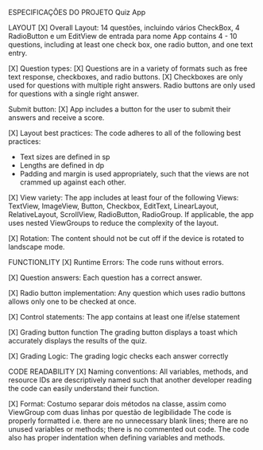 ESPECIFICAÇÕES DO PROJETO
Quiz App

LAYOUT
[X] Overall Layout: 14 questões, incluindo vários CheckBox, 4 RadioButton e um EditView de entrada para nome
App contains 4 - 10 questions, including at least one check box, one radio button, and one text entry.

[X] Question types:
[X] Questions are in a variety of formats such as free text response, checkboxes, and radio buttons.
[X] Checkboxes are only used for questions with multiple right answers. Radio buttons are only used for questions with a single right answer.

Submit button:
[X] App includes a button for the user to submit their answers and receive a score.

[X] Layout best practices:
The code adheres to all of the following best practices:
- Text sizes are defined in sp
- Lengths are defined in dp
- Padding and margin is used appropriately, such that the views are not crammed up against each other.

[X] View variety:
The app includes at least four of the following Views: TextView, ImageView, Button, Checkbox, EditText, LinearLayout, RelativeLayout, ScrollView, RadioButton, RadioGroup.
If applicable, the app uses nested ViewGroups to reduce the complexity of the layout.

[X] Rotation:
The content should not be cut off if the device is rotated to landscape mode.


FUNCTIONLITY
[X] Runtime Errors:
The code runs without errors.

[X] Question answers:
Each question has a correct answer.

[X] Radio button implementation:
Any question which uses radio buttons allows only one to be checked at once.

[X] Control statements:
The app contains at least one if/else statement

[X] Grading button function
The grading button displays a toast which accurately displays the results of the quiz.

[X] Grading Logic:
The grading logic checks each answer correctly


CODE READABILITY
[X] Naming conventions:
All variables, methods, and resource IDs are descriptively named such that another developer reading the code can easily understand their function.

[X] Format: Costumo separar dois métodos na classe, assim como ViewGroup com duas linhas por questão de legibilidade
The code is properly formatted i.e. there are no unnecessary blank lines; there are no unused variables or methods; there is no commented out code.
The code also has proper indentation when defining variables and methods.
